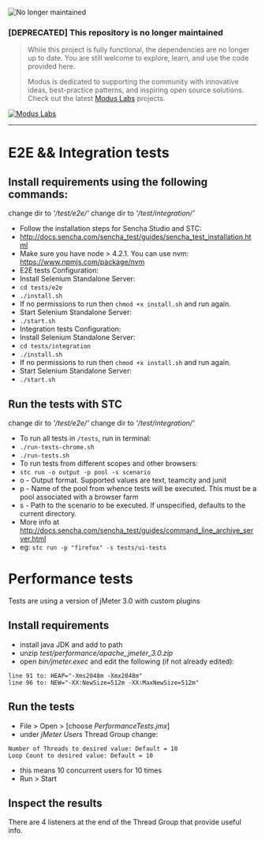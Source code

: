 ![No longer maintained](https://img.shields.io/badge/Maintenance-OFF-red.svg)
### [DEPRECATED] This repository is no longer maintained
> While this project is fully functional, the dependencies are no longer up to date. You are still welcome to explore, learn, and use the code provided here.
>
> Modus is dedicated to supporting the community with innovative ideas, best-practice patterns, and inspiring open source solutions. Check out the latest [Modus Labs](https://labs.moduscreate.com?utm_source=github&utm_medium=readme&utm_campaign=deprecated) projects.

[![Modus Labs](https://res.cloudinary.com/modus-labs/image/upload/h_80/v1531492623/labs/logo-black.png)](https://labs.moduscreate.com?utm_source=github&utm_medium=readme&utm_campaign=deprecated)

---
# E2E && Integration tests

## Install requirements using the following commands:
change dir to _'/test/e2e/'_
change dir to _'/test/integration/'_

- Follow the installation steps for Sencha Studio and STC:
 - http://docs.sencha.com/sencha_test/guides/sencha_test_installation.html
- Make sure you have node > 4.2.1. You can use nvm: https://www.npmjs.com/package/nvm
- E2E tests Configuration:
 - Install Selenium Standalone Server: 
  - `cd tests/e2e`
  - `./install.sh`
   - If no permissions to run then `chmod +x install.sh` and run again.
 - Start Selenium Standalone Server: 
  - `./start.sh`
- Integration tests Configuration:
 - Install Selenium Standalone Server: 
  - `cd tests/integration`
  - `./install.sh`
   - If no permissions to run then `chmod +x install.sh` and run again.
 - Start Selenium Standalone Server: 
  - `./start.sh`

## Run the tests with STC
change dir to _'/test/e2e/'_
change dir to _'/test/integration/'_

- To run all tests in `/tests`, run in terminal:
 - `./run-tests-chrome.sh`
 - `./run-tests.sh`
- To run tests from different scopes and other browsers:
 - `stc run -o output -p pool -s scenario`
  - o <output> - Output format. Supported values are text, teamcity and junit
  - p <pool> - Name of the pool from whence tests will be executed. This must be a pool associated with a browser farm 
  - s <scenario> - Path to the scenario to be executed. If unspecified, defaults to the current directory.
  - More info at http://docs.sencha.com/sencha_test/guides/command_line_archive_server.html
 - eg: `stc run -p "firefox" -s tests/ui-tests`


# Performance tests
Tests are using a version of jMeter 3.0 with custom plugins

## Install requirements

- install java JDK and add to path
- unzip _test/performance/apache_jmeter_3.0.zip_
- open _bin/jmeter.exec_ and edit the following (if not already edited):
```
line 91 to: HEAP="-Xms2048m -Xmx2048m"
line 96 to: NEW="-XX:NewSize=512m -XX:MaxNewSize=512m"
```

## Run the tests

- File > Open > [choose _PerformanceTests.jmx_]
- under _jMeter Users_ Thread Group change:
```
Number of Threads to desired value: Default = 10
Loop Count to desired value: Default = 10
```
 - this means 10 concurrent users for 10 times
- Run > Start
 
## Inspect the results
There are 4 listeners at the end of the Thread Group that provide useful info.



